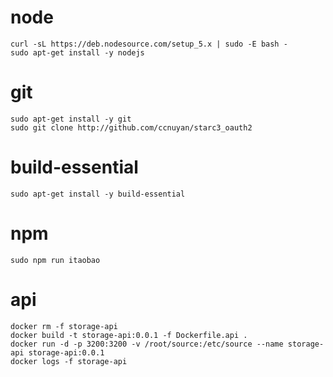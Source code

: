 # node

```
curl -sL https://deb.nodesource.com/setup_5.x | sudo -E bash -
sudo apt-get install -y nodejs
```

# git

```
sudo apt-get install -y git
sudo git clone http://github.com/ccnuyan/starc3_oauth2
```

# build-essential

```
sudo apt-get install -y build-essential
```

# npm

```
sudo npm run itaobao
```

# api

```
docker rm -f storage-api
docker build -t storage-api:0.0.1 -f Dockerfile.api .
docker run -d -p 3200:3200 -v /root/source:/etc/source --name storage-api storage-api:0.0.1
docker logs -f storage-api
```
